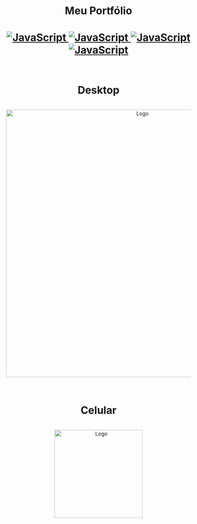 <h1 align="center">	
    Meu Portfólio
</h1>

<div>
    <h1 align="center">
    <a href="#">
        <img src="https://img.shields.io/badge/-Html5-%23FF0000?style=for-the-badge&logo=html5&logoColor=white" alt="JavaScript">
    </a>
    <a href="#">
        <img src="https://img.shields.io/badge/-Css3-%234E6EFF?style=for-the-badge&logo=css3&logoColor=white" alt="JavaScript">
    </a>
    <a href="#">
        <img src="https://img.shields.io/badge/-JavaScript-%23F6FF00?style=for-the-badge&logo=javascript&logoColor=black" alt="JavaScript">
    </a>
    <a href="#">
        <img src="https://img.shields.io/badge/-Bootstrap-%236100FF?style=for-the-badge&logo=bootstrap&logoColor=white" alt="JavaScript">
    </a>
    </h1>
</div>

<br>

<h1 align="center">	
    Desktop
</h1>

<br>

<div align='center'>
    <a href='https://www.imagemhost.com.br/images/2022/12/19/note.png'><img src="https://www.imagemhost.com.br/images/2022/12/19/note.png"  alt="Logo"  width="728"></a>
</div>

<br>
<br>

<h1 align="center">	
    Celular
</h1>
<br>

<div align='center'>
    <a href='https://i.ibb.co/cCd0MCr/celular.png'><img src="https://i.ibb.co/cCd0MCr/celular.png"  alt="Logo"  width="240"></a>
</div>
